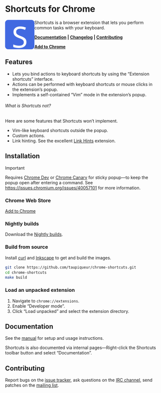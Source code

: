 # Shortcuts for Chrome

<img src="assets/shortcuts-logo.svg" alt="" width="96" height="96" align="left">

Shortcuts is a browser extension that lets you perform common tasks with your keyboard.

**[Documentation] | [Changelog] | [Contributing]**

**[Add to Chrome]**

[Documentation]: docs/manual.md
[Changelog]: CHANGELOG.md
[Contributing]: CONTRIBUTING.md
[Add to Chrome]: https://chromewebstore.google.com/detail/shortcuts/kblochbjinbdokphljadjabpkbcibenj

## Features

- Lets you bind actions to keyboard shortcuts by using the “Extension shortcuts” interface.
- Actions can be performed with keyboard shortcuts or mouse clicks in the extension’s popup.
- Implements a self-contained “Vim” mode in the extension’s popup.

###### What is Shortcuts _not_?

Here are some features that Shortcuts won’t implement.

- Vim-like keyboard shortcuts outside the popup.
- Custom actions.
- Link hinting. See the excellent [Link Hints] extension.

[Link Hints]: https://lydell.github.io/LinkHints/

## Installation

> [!IMPORTANT]
> Requires [Chrome Dev] or [Chrome Canary] for sticky popup—to keep the popup open after entering a command.
> See https://issues.chromium.org/issues/40057101 for more information.

[Chrome Dev]: https://google.com/chrome/dev/
[Chrome Canary]: https://google.com/chrome/canary/

### Chrome Web Store

[Add to Chrome](https://chromewebstore.google.com/detail/shortcuts/kblochbjinbdokphljadjabpkbcibenj)

### Nightly builds

Download the [Nightly builds].

[Nightly builds]: https://github.com/taupiqueur/chrome-shortcuts/releases/nightly

### Build from source

Install [curl] and [Inkscape] to get and build the images.

[curl]: https://curl.se
[Inkscape]: https://inkscape.org

``` sh
git clone https://github.com/taupiqueur/chrome-shortcuts.git
cd chrome-shortcuts
make build
```

### Load an unpacked extension

1. Navigate to `chrome://extensions`.
2. Enable “Developer mode”.
3. Click “Load unpacked” and select the extension directory.

## Documentation

See the [manual] for setup and usage instructions.

[Manual]: docs/manual.md

Shortcuts is also documented via internal pages—Right-click the Shortcuts toolbar button and select “Documentation”.

## Contributing

Report bugs on the [issue tracker],
ask questions on the [IRC channel],
send patches on the [mailing list].

[Issue tracker]: https://github.com/taupiqueur/chrome-shortcuts/issues
[IRC channel]: https://web.libera.chat/gamja/#taupiqueur
[Mailing list]: https://github.com/taupiqueur/chrome-shortcuts/pulls
